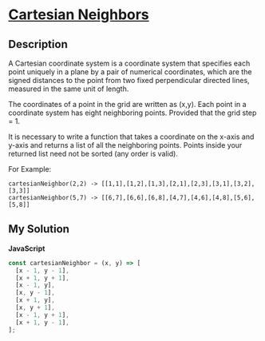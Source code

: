 # [Cartesian Neighbors](https://www.codewars.com/kata/58989a079c70093f3e00008d)

## Description

A Cartesian coordinate system is a coordinate system that specifies each point uniquely in a plane by a pair of numerical coordinates, which are the signed distances to the point from two fixed perpendicular directed lines, measured in the same unit of length.

The coordinates of a point in the grid are written as (x,y). Each point in a coordinate system has eight neighboring points. Provided that the grid step = 1.

It is necessary to write a function that takes a coordinate on the x-axis and y-axis and returns a list of all the neighboring points. Points inside your returned list need not be sorted (any order is valid).

For Example:

```
cartesianNeighbor(2,2) -> [[1,1],[1,2],[1,3],[2,1],[2,3],[3,1],[3,2],[3,3]]
cartesianNeighbor(5,7) -> [[6,7],[6,6],[6,8],[4,7],[4,6],[4,8],[5,6],[5,8]]
```

## My Solution

**JavaScript**

```js
const cartesianNeighbor = (x, y) => [
  [x - 1, y - 1],
  [x + 1, y + 1],
  [x - 1, y],
  [x, y - 1],
  [x + 1, y],
  [x, y + 1],
  [x - 1, y + 1],
  [x + 1, y - 1],
];
```
